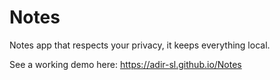 # Notes
Notes app that respects your privacy, it keeps everything local.

See a working demo here: https://adir-sl.github.io/Notes